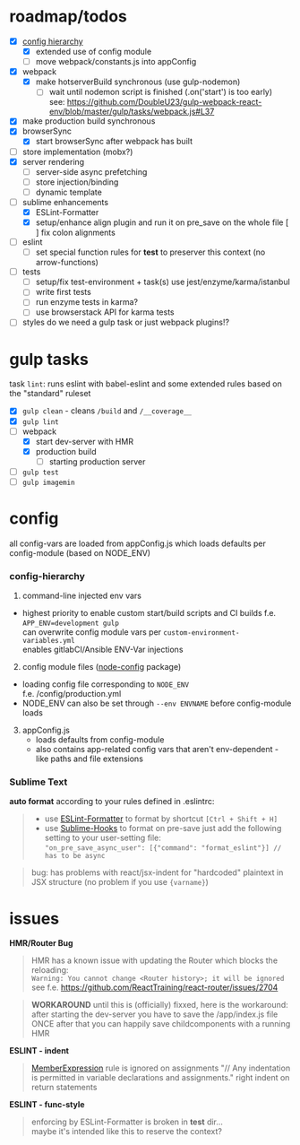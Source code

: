# roadmap/todos
* [x] [config hierarchy](#config-hierarchy)  
  * [x] extended use of config module  
  * [ ] move webpack/constants.js into appConfig
* [x] webpack
    * [x] make hotserverBuild synchronous (use gulp-nodemon)  
      * [ ] wait until nodemon script is finished (.on('start') is too early)  
      see: https://github.com/DoubleU23/gulp-webpack-react-env/blob/master/gulp/tasks/webpack.js#L37
* [x] make production build synchronous
* [x] browserSync
  * [x] start browserSync after webpack has built
* [ ] store implementation (mobx?)
* [x] server rendering  
  * [ ] server-side async prefetching
  * [ ] store injection/binding
  * [ ] dynamic template
* [ ] sublime enhancements
    * [x] ESLint-Formatter
    * [x] setup/enhance align plugin and run it on pre_save on the whole file
      [ ] fix colon alignments
* [ ] eslint
  * [ ] set special function rules for __test__ to preserver this context (no arrow-functions)
* [ ] tests
  * [ ] setup/fix test-environment + task(s)
    use jest/enzyme/karma/istanbul
  * [ ] write first tests
  * [ ] run enzyme tests in karma?
  * [ ] use browserstack API for karma tests
* [ ] styles
  do we need a gulp task or just webpack plugins!?

# gulp tasks
task `lint`: runs eslint with babel-eslint and some extended rules based on the "standard" ruleset

* [x] `gulp clean` - cleans `/build` and `/__coverage__`
* [x] `gulp lint`
* [ ] webpack
  * [x] start dev-server with HMR
  * [x] production build
     * [ ] starting production server
* [ ] `gulp test`
* [ ] `gulp imagemin`

# config

all config-vars are loaded from appConfig.js which loads defaults per config-module (based on NODE_ENV)

### config-hierarchy

1. command-line injected env vars
  * highest priority to enable custom start/build scripts and CI builds
    f.e. `APP_ENV=development gulp`  
    can overwrite config module vars per `custom-environment-variables.yml`  
    enables gitlabCI/Ansible ENV-Var injections
2. config module files ([node-config](https://www.npmjs.com/package/config) package)  
  * loading config file corresponding to `NODE_ENV`  
    f.e. /config/production.yml
  * NODE_ENV can also be set through `--env ENVNAME` before config-module loads
3. appConfig.js
    * loads defaults from config-module
    * also contains app-related config vars that aren't env-dependent - like paths and file extensions

### Sublime Text

__auto format__ according to your rules defined in .eslintrc:
> * use [ESLint-Formatter](https://packagecontrol.io/packages/ESLint-Formatter) to format by shortcut `[Ctrl + Shift + H]`
> * use [Sublime-Hooks](https://github.com/twolfson/sublime-hooks) to format on pre-save
just add the following setting to your user-setting file:  
`"on_pre_save_async_user": [{"command": "format_eslint"}] // has to be async`

> bug: has problems with react/jsx-indent for "hardcoded" plaintext in JSX structure
(no problem if you use `{varname}`)

# issues
__HMR/Router Bug__

> HMR has a known issue with updating the Router which blocks the reloading:  
`Warning: You cannot change <Router history>; it will be ignored`  
see f.e. https://github.com/ReactTraining/react-router/issues/2704

> **WORKAROUND**
until this is (officially) fixxed, here is the workaround:
after starting the dev-server you have to save the /app/index.js file ONCE
after that you can happily save childcomponents with a running HMR

__ESLINT - indent__
> [MemberExpression](http://eslint.org/docs/rules/indent#memberexpression) rule is ignored on assignments
"// Any indentation is permitted in variable declarations and assignments."
> right indent on return statements

__ESLINT - func-style__
> enforcing by ESLint-Formatter is broken in __test__ dir...  
maybe it's intended like this to reserve the context?

